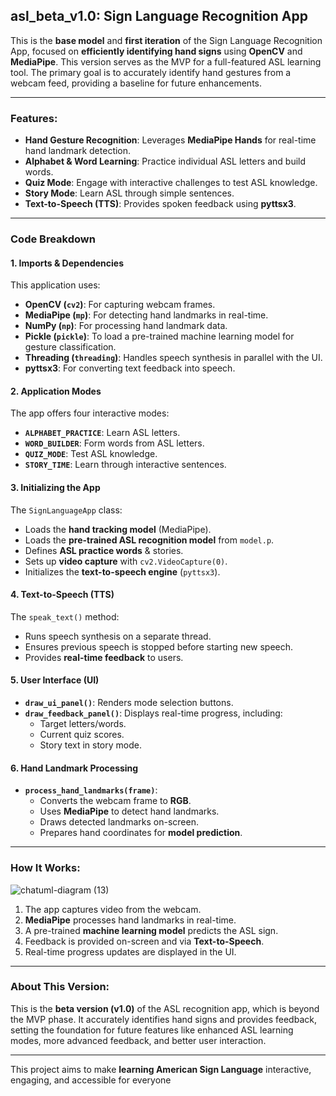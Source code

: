 ## **asl_beta_v1.0: Sign Language Recognition App**

This is the **base model** and **first iteration** of the Sign Language Recognition App, focused on **efficiently identifying hand signs** using **OpenCV** and **MediaPipe**. This version serves as the MVP for a full-featured ASL learning tool. The primary goal is to accurately identify hand gestures from a webcam feed, providing a baseline for future enhancements.

---

### **Features:**
- **Hand Gesture Recognition**: Leverages **MediaPipe Hands** for real-time hand landmark detection.
- **Alphabet & Word Learning**: Practice individual ASL letters and build words.
- **Quiz Mode**: Engage with interactive challenges to test ASL knowledge.
- **Story Mode**: Learn ASL through simple sentences.
- **Text-to-Speech (TTS)**: Provides spoken feedback using **pyttsx3**.

---

### **Code Breakdown**

#### 1. **Imports & Dependencies**
This application uses:
- **OpenCV (`cv2`)**: For capturing webcam frames.
- **MediaPipe (`mp`)**: For detecting hand landmarks in real-time.
- **NumPy (`np`)**: For processing hand landmark data.
- **Pickle (`pickle`)**: To load a pre-trained machine learning model for gesture classification.
- **Threading (`threading`)**: Handles speech synthesis in parallel with the UI.
- **pyttsx3**: For converting text feedback into speech.

#### 2. **Application Modes**
The app offers four interactive modes:
- **`ALPHABET_PRACTICE`**: Learn ASL letters.
- **`WORD_BUILDER`**: Form words from ASL letters.
- **`QUIZ_MODE`**: Test ASL knowledge.
- **`STORY_TIME`**: Learn through interactive sentences.

#### 3. **Initializing the App**
The `SignLanguageApp` class:
- Loads the **hand tracking model** (MediaPipe).
- Loads the **pre-trained ASL recognition model** from `model.p`.
- Defines **ASL practice words** & stories.
- Sets up **video capture** with `cv2.VideoCapture(0)`.
- Initializes the **text-to-speech engine** (`pyttsx3`).

#### 4. **Text-to-Speech (TTS)**
The `speak_text()` method:
- Runs speech synthesis on a separate thread.
- Ensures previous speech is stopped before starting new speech.
- Provides **real-time feedback** to users.

#### 5. **User Interface (UI)**
- **`draw_ui_panel()`**: Renders mode selection buttons.
- **`draw_feedback_panel()`**: Displays real-time progress, including:
  - Target letters/words.
  - Current quiz scores.
  - Story text in story mode.

#### 6. **Hand Landmark Processing**
- **`process_hand_landmarks(frame)`**:
  - Converts the webcam frame to **RGB**.
  - Uses **MediaPipe** to detect hand landmarks.
  - Draws detected landmarks on-screen.
  - Prepares hand coordinates for **model prediction**.

---

### **How It Works:**

![chatuml-diagram (13)](https://github.com/user-attachments/assets/5ce94b5d-0b21-49f8-9c2a-abdd5c402388)


1. The app captures video from the webcam.
2. **MediaPipe** processes hand landmarks in real-time.
3. A pre-trained **machine learning model** predicts the ASL sign.
4. Feedback is provided on-screen and via **Text-to-Speech**.
5. Real-time progress updates are displayed in the UI.

---

### **About This Version:**
This is the **beta version (v1.0)** of the ASL recognition app, which is beyond the MVP phase. It accurately identifies hand signs and provides feedback, setting the foundation for future features like enhanced ASL learning modes, more advanced feedback, and better user interaction.

---

This project aims to make **learning American Sign Language** interactive, engaging, and accessible for everyone 
